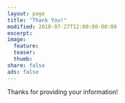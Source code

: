 ```yaml
---
layout: page
title: "Thank You!"
modified: 2018-07-27T12:00:00-00:00
excerpt:
image:
  feature:
  teaser:
  thumb:
share: false
ads: false
---
```


Thanks for providing your information!
